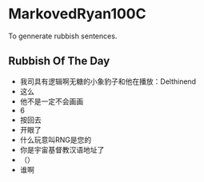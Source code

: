 # MarkovedRyan100C
To gennerate rubbish sentences.
## Rubbish Of The Day
- 我司具有逻辑啊无糖的小象豹子和他在播放：Delthinend
- 这么
- 他不是一定不会画画
- 6
- 按回去
- 开眼了
- 什么玩意叫RNG是您的
- 你是宇宙基督教汉语地址了
- （）
- 谁啊
